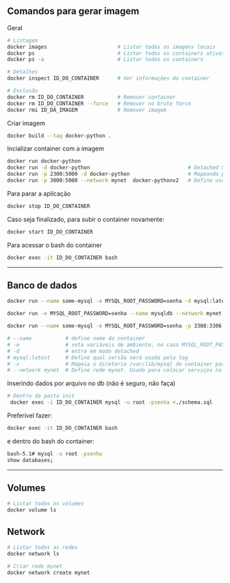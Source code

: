 ## Comandos para gerar imagem

Geral

```sh
# Listagem
docker images                       # Listar todas as imagens locais
docker ps                           # Listar todos os containers ativos
docker ps -a                        # Listar todos os containers

# Detalhes
docker inspect ID_DO_CONTAINER      # Ver informações do container

# Exclusão
docker rm ID_DO_CONTAINER           # Remover container
docker rm ID_DO_CONTAINER --force   # Remover no brute force
docker rmi ID_DA_IMAGEM             # Remover imagem
```

Criar imagem

```sh
docker build --tag docker-python .
```

Incializar container com a imagem

```sh
docker run docker-python
docker run -d docker-python                                # Detached mode
docker run -p 2300:5000 -d docker-python                   # Mapeando porta 5000 do container para 2300 do host
docker run -p 3000:5000 --network mynet  docker-pythonv2   # Define uso da rede específica

```

Para parar a aplicação

```sh
docker stop ID_DO_CONTAINER
```

Caso seja finalizado, para subir o container novamente:

```sh
docker start ID_DO_CONTAINER
```

Para acessar o bash do container

```sh
docker exec -it ID_DO_CONTAINER bash
```

---

## Banco de dados

```sh
docker run --name some-mysql -e MYSQL_ROOT_PASSWORD=senha -d mysql:latest

docker run -e MYSQL_ROOT_PASSWORD=senha --name mysqldb --network mynet -v mysqlVolume:/var/lib/mysql -d mysql:latest

docker run --name some-mysql -e MYSQL_ROOT_PASSWORD=senha -p 3308:3306 -v mysqlVolume:/var/lib/mysql -d mysql:latest

# --name           # define nome do container
# -e               # seta variáveis de ambiente, no caso MYSQL_ROOT_PASSWORD com valor senha
# -d               # entra em modo detached
# mysql:latest     # Define qual versão será usada pela tag
# -v               # Mapeia o diretorio /var/lib/mysql do container para o volume mysqlVolume
# --network mynet  # Define rede mynet. Usado para colocar serviços na mesma rede
```

Inserindo dados por arquivo no db (não é seguro, não faça)

```sh
# Dentro da pasta init
 docker exec -i ID_DO_CONTAINER mysql -u root -psenha <./schema.sql
```

Preferivel fazer:

```sh
docker exec -it ID_DO_CONTAINER bash
```

e dentro do bash do container:

```sh
bash-5.1# mysql -u root -psenha
show databases;
```

---

## Volumes

```sh
# Listar todos os volumes
docker volume ls
```

## Network

```sh
# Listar todos as redes
docker network ls

# Criar rede mynet
docker network create mynet

```
